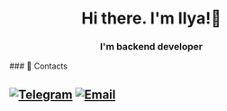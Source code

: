 <h1 align="center">Hi there. I'm Ilya!👋</h1>
<h3 align="center">I'm backend developer</h3>
### 🔗 Contacts 

[![Telegram](https://img.shields.io/badge/Telegram-2CA5E0?style=for-the-badge&logo=telegram&logoColor=white)](https://t.me/ssheyman)
[![Email](https://img.shields.io/badge/Gmail?style=flat-square&logo=gmail&logoColor=FFFFFF&labelColor=3A3B3C&color=62F1CD)](mailto:ilyasheyman04@gmail.com)               
---
